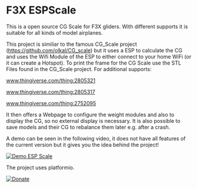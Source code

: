 # F3X ESPScale

This is a open source CG Scale for F3X gliders. With different supports it is suitable for all kinds of model airplanes.

This project is similiar to the famous CG_Scale project (https://github.com/olkal/CG_scale) but it uses a ESP to calculate the CG 
and uses the Wifi Module of the ESP to either connect to your home WiFi (or it can create a Hotspot). 
To print the frame for the CG Scale use the STL Files found in the CG_Scale project. For additional supports:

www.thingiverse.com/thing:2805321

www.thingiverse.com/thing:2805317 

www.thingiverse.com/thing:2752095

It then offers a Webpage to configure the weight modules and also to display the CG, so no external display is necessary.
It is also possible to save models and their CG to rebalance them later e.g. after a crash.

A demo can be seen in the following video, it does not have all features of the current version but it gives you the idea behind the project!

[![Demo ESP Scale](https://j.gifs.com/59qmZq.gif)](https://www.youtube.com/watch?v=NDpFU1eD0Ts)

The project uses platformio.

[![Donate](https://img.shields.io/badge/Donate-PayPal-green.svg)](https://www.paypal.com/cgi-bin/webscr?cmd=_s-xclick&hosted_button_id=M9J2VFXKKF4MC&source=url)